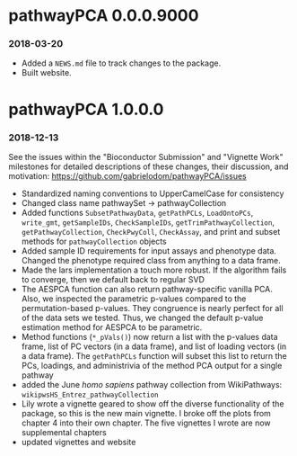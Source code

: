 # pathwayPCA 0.0.0.9000
### 2018-03-20

* Added a `NEWS.md` file to track changes to the package.
* Built website.


# pathwayPCA 1.0.0.0
### 2018-12-13
See the issues within the "Bioconductor Submission" and "Vignette Work"
milestones for detailed descriptions of these changes, their discussion, and
motivation: https://github.com/gabrielodom/pathwayPCA/issues

* Standardized naming conventions to UpperCamelCase for consistency
* Changed class name pathwaySet -> pathwayCollection
* Added functions `SubsetPathwayData`, `getPathPCLs`, `LoadOntoPCs`,
`write_gmt`, `getSampleIDs`, `CheckSampleIDs`, `getTrimPathwayCollection`,
`getPathwayCollection`, `CheckPwyColl`, `CheckAssay`, and print and subset
methods for `pathwayCollection` objects
* Added sample ID requirements for input assays and phenotype data. Changed the
phenotype required class from anything to a data frame.
* Made the lars implementation a touch more robust. If the algorithm fails to
converge, then we default back to regular SVD
* The AESPCA function can also return pathway-specific vanilla PCA. Also, we
inspected the parametric p-values compared to the permutation-based p-values.
They congruence is nearly perfect for all of the data sets we tested. Thus, we
changed the default p-value estimation method for AESPCA to be parametric.
* Method functions (`*_pVals()`) now return a list with the p-values data frame,
list of PC vectors (in a data frame), and list of loading vectors (in a data
frame). The `getPathPCLs` function will subset this list to return the PCs,
loadings, and administrivia of the method PCA output for a single pathway
* added the June *homo sapiens* pathway collection from WikiPathways:
`wikipwsHS_Entrez_pathwayCollection`
* Lily wrote a vignette geared to show off the diverse functionality of the
package, so this is the new main vignette. I broke off the plots from chapter 4
into their own chapter. The five vignettes I wrote are now supplemental chapters
* updated vignettes and website
